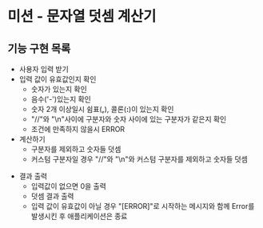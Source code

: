 # **미션 - 문자열 덧셈 계산기**

## **기능 구현 목록**

+ 사용자 입력 받기
+ 입력 값이 유효값인지 확인
    + 숫자가 있는지 확인
    + 음수('-')있는지 확인
    + 숫자 2개 이상일시 쉼표(**,**), 콜론(**:**)이 있는지 확인
    + "//"와 "\n"사이에 구분자와 숫자 사이에 있는 구분자가 같은지 확인
    + 조건에 만족하지 않을시 ERROR
+ 계산하기
    + 구분자를 제외하고 숫자들 덧셈
    + 커스텀 구분자일 경우 "//"와 "\n"와 커스텀 구분자를 제외하고 숫자들 덧셈
* 결과 출력
    + 입력값이 없으면 0을 출력
    + 덧셈 결과 출력
    + 입력 값이 유효값이 아닐 경우 "[ERROR]"로 시작하는 메시지와 함께 Error를 발생시킨 후 애플리케이션은 종료